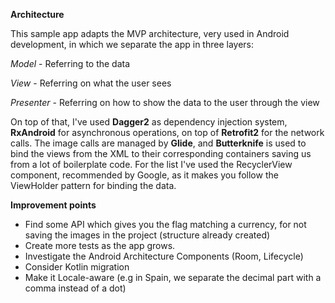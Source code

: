**Architecture**

This sample app adapts the MVP architecture, very used in Android development, in which we separate the app in three layers:

*Model* - Referring to the data

*View* - Referring on what the user sees

*Presenter* - Referring on how to show the data to the user through the view

On top of that, I've used **Dagger2** as dependency injection system, **RxAndroid** for asynchronous operations, on top of **Retrofit2** for the network calls. 
The image calls are managed by **Glide**, and **Butterknife** is used to bind the views from the XML to their corresponding containers saving us from a lot
of boilerplate code. For the list I've used the RecyclerView component, recommended by Google, as it makes you follow the 
ViewHolder pattern for binding the data.

**Improvement points**
- Find some API which gives you the flag matching a currency, for not saving the images in the project (structure already created)
- Create more tests as the app grows.
- Investigate the Android Architecture Components (Room, Lifecycle)
- Consider Kotlin migration
- Make it Locale-aware (e.g in Spain, we separate the decimal part with a comma instead of a dot)
